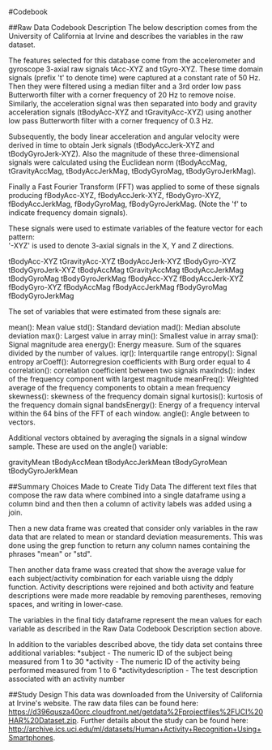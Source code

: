 #Codebook

##Raw Data Codebook Description
The below description comes from the University of California at Irvine and describes the variables in the raw dataset.

The features selected for this database come from the accelerometer and gyroscope 3-axial raw signals tAcc-XYZ and tGyro-XYZ. These time domain signals (prefix 't' to denote time) were captured at a constant rate of 50 Hz. Then they were filtered using a median filter and a 3rd order low pass Butterworth filter with a corner frequency of 20 Hz to remove noise. Similarly, the acceleration signal was then separated into body and gravity acceleration signals (tBodyAcc-XYZ and tGravityAcc-XYZ) using another low pass Butterworth filter with a corner frequency of 0.3 Hz. 

Subsequently, the body linear acceleration and angular velocity were derived in time to obtain Jerk signals (tBodyAccJerk-XYZ and tBodyGyroJerk-XYZ). Also the magnitude of these three-dimensional signals were calculated using the Euclidean norm (tBodyAccMag, tGravityAccMag, tBodyAccJerkMag, tBodyGyroMag, tBodyGyroJerkMag). 

Finally a Fast Fourier Transform (FFT) was applied to some of these signals producing fBodyAcc-XYZ, fBodyAccJerk-XYZ, fBodyGyro-XYZ, fBodyAccJerkMag, fBodyGyroMag, fBodyGyroJerkMag. (Note the 'f' to indicate frequency domain signals). 

These signals were used to estimate variables of the feature vector for each pattern:  
'-XYZ' is used to denote 3-axial signals in the X, Y and Z directions.

tBodyAcc-XYZ
tGravityAcc-XYZ
tBodyAccJerk-XYZ
tBodyGyro-XYZ
tBodyGyroJerk-XYZ
tBodyAccMag
tGravityAccMag
tBodyAccJerkMag
tBodyGyroMag
tBodyGyroJerkMag
fBodyAcc-XYZ
fBodyAccJerk-XYZ
fBodyGyro-XYZ
fBodyAccMag
fBodyAccJerkMag
fBodyGyroMag
fBodyGyroJerkMag

The set of variables that were estimated from these signals are: 

mean(): Mean value
std(): Standard deviation
mad(): Median absolute deviation 
max(): Largest value in array
min(): Smallest value in array
sma(): Signal magnitude area
energy(): Energy measure. Sum of the squares divided by the number of values. 
iqr(): Interquartile range 
entropy(): Signal entropy
arCoeff(): Autorregresion coefficients with Burg order equal to 4
correlation(): correlation coefficient between two signals
maxInds(): index of the frequency component with largest magnitude
meanFreq(): Weighted average of the frequency components to obtain a mean frequency
skewness(): skewness of the frequency domain signal 
kurtosis(): kurtosis of the frequency domain signal 
bandsEnergy(): Energy of a frequency interval within the 64 bins of the FFT of each window.
angle(): Angle between to vectors.

Additional vectors obtained by averaging the signals in a signal window sample. These are used on the angle() variable:

gravityMean
tBodyAccMean
tBodyAccJerkMean
tBodyGyroMean
tBodyGyroJerkMean

##Summary Choices Made to Create Tidy Data
The different text files that compose the raw data where combined into a single dataframe using a column bind and then then a column of activity labels was added using a join.

Then a new data frame was created that consider only variables in the raw data that are related to mean or standard deviation measurements.  This was done using the grep function to return any column names containing the phrases "mean" or "std".

Then another data frame wass created that show the average value for each subject/activity combination for each variable uisng the ddply function.  Activity descriptions were rejoined and both activity and feature descriptions were made more readable by removing parentheses, removing spaces, and writing in lower-case.

The variables in the final tidy dataframe represent the mean values for each variable as described in the  Raw Data Codebook Description section above.

In addition to the variables described above, the tidy data set contains three additional variables:
*subject - The numeric ID of the subject being measured from 1 to 30
*activity - The numeric ID of the activity being performed measured from 1 to 6
*activitydescription - The test description associated with an activity number 

##Study Design
This data was downloaded from the University of California at Irvine's website.  The raw data files can be found here: https://d396qusza40orc.cloudfront.net/getdata%2Fprojectfiles%2FUCI%20HAR%20Dataset.zip.  Further details about the study can be found here: http://archive.ics.uci.edu/ml/datasets/Human+Activity+Recognition+Using+Smartphones. 
